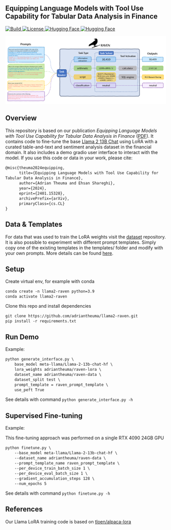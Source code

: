 ## Equipping Language Models with Tool Use Capability for Tabular Data Analysis in Finance

<p>
    <a href="https://www.python.org/">
        <img alt="Build" src="https://img.shields.io/badge/Python-3.9+-1f425f.svg?color=blue">
    </a>
    <a href="https://github.com/adriantheuma/llama2-raven/blob/main/LICENCE">
        <img alt="License" src="https://img.shields.io/badge/License-MIT-blue">
    </a>
    <a href="https://huggingface.co/adriantheuma/raven-lora" target="_blank">
        <img alt="Hugging Face" src="https://img.shields.io/badge/%F0%9F%A4%97%20-Model-blue?color=blue&logoColor=white" />
    </a>
    <a href="https://huggingface.co/adriantheuma/raven-data" target="_blank">
        <img alt="Hugging Face" src="https://img.shields.io/badge/%F0%9F%A4%97%20-Data-blue?color=blue&logoColor=white" />
    </a>
</p>

![teaser](raven-infeerence-pipeline.png)

## Overview

This repository is based on our publication *Equipping Language Models with Tool Use Capability for Tabular Data Analysis in Finance* ([PDF](https://arxiv.org/abs/2401.15328)). It contains code to fine-tune the base [Llama 2 13B Chat](https://huggingface.co/meta-llama/Llama-2-13b) using LoRA with a curated table-and-text and sentiment analysis dataset in the financial domain. It also includes a demo gradio user interface to interact with the model. If you use this code or data in your work, please cite:

```
@misc{theuma2024equipping,
      title={Equipping Language Models with Tool Use Capability for Tabular Data Analysis in Finance}, 
      author={Adrian Theuma and Ehsan Shareghi},
      year={2024},
      eprint={2401.15328},
      archivePrefix={arXiv},
      primaryClass={cs.CL}
}
```

## Data & Templates

For data that was used to train the LoRA weights visit the [dataset](https://huggingface.co/datasets/adriantheuma/raven-data) repository. It is also possible to experiment with different prompt templates. Simply copy one of the existing templates in the templates/ folder and modify with your own prompts. More details can be found [here](/templates/README.md). 


## Setup

Create virtual env, for example with conda

```
conda create -n llama2-raven python=3.9
conda activate llama2-raven
```

Clone this repo and install dependencies

```
git clone https://github.com/adriantheuma/llama2-raven.git
pip install -r requirements.txt
```

## Run Demo

Example:

```
python generate_interface.py \
    base_model meta-llama/Llama-2-13b-chat-hf \
    lora_weights adriantheuma/raven-lora \
    dataset_name adriantheuma/raven-data \
    dataset_split test \
    prompt_template = raven_prompt_template \
    use_peft True
```

See details with command `python generate_interface.py -h`

## Supervised Fine-tuning

Example:

This fine-tuning approach was performed on a single RTX 4090 24GB GPU

```
python finetune.py \
    --base_model meta-llama/Llama-2-13b-chat-hf \
    --dataset_name adriantheuma/raven-data \
    --prompt_template_name raven_prompt_template \
    --per_device_train_batch_size 1 \
    --per_device_eval_batch_size 1 \
    --gradient_accumulation_steps 128 \
    --num_epochs 5
```
See details with command `python finetune.py -h`


## References
Our Llama LoRA training code is based on [tloen/alpaca-lora](https://github.com/tloen/alpaca-lora)